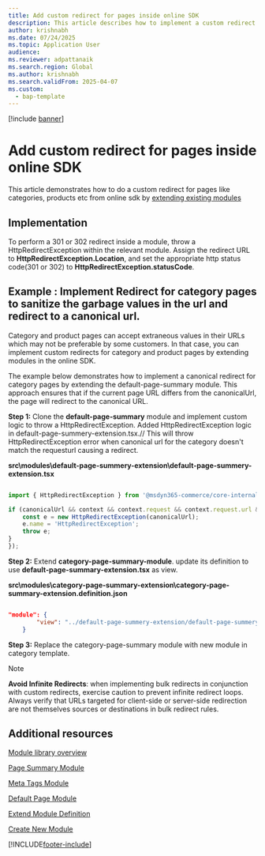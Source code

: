 ```yaml
---
title: Add custom redirect for pages inside online SDK
description: This article describes how to implement a custom redirect for category and product pages by extending modules in online SDK.
author: krishnabh
ms.date: 07/24/2025
ms.topic: Application User
audience: 
ms.reviewer: adpattanaik
ms.search.region: Global
ms.author: krishnabh
ms.search.validFrom: 2025-04-07
ms.custom: 
  - bap-template
---
```


[!include [banner](../includes/banner.md)]

# Add custom redirect for pages inside online SDK


This article demonstrates how to do a custom redirect for pages like categories, products etc from online sdk by [ extending existing modules](clone-starter-module.md)

## Implementation

To perform a 301 or 302 redirect inside a module, throw a HttpRedirectException within the relevant module. Assign the redirect URL to **HttpRedirectException.Location**, and set the appropriate http status code(301 or 302) to **HttpRedirectException.statusCode**.

## Example : Implement Redirect for category pages to sanitize the garbage values in the url and redirect to a canonical url.


Category and product pages can accept extraneous values in their URLs which may not be preferable by some customers. In that case, you can implement custom redirects for category and product pages by extending modules in the online SDK.

The example below demonstrates how to implement a canonical redirect for category pages by extending the default-page-summary module. This approach ensures that if the current page URL differs from the canonicalUrl, the page will redirect to the canonical URL.

**Step 1:** Clone the **default-page-summary** module and implement custom logic to throw a HttpRedirectException. Added HttpRedirectException logic in default-page-summery-extension.tsx.// This will throw HttpRedirectException error when canonical url for the category doesn't match the requesturl causing a redirect.

**src\modules\default-page-summery-extension\default-page-summery-extension.tsx**

```typescript

import { HttpRedirectException } from '@msdyn365-commerce/core-internal';

if (canonicalUrl && context && context.request && context.request.url && canonicalUrl !== context.request.url.requestUrl.href) {
    const e = new HttpRedirectException(canonicalUrl);
    e.name = 'HttpRedirectException';
    throw e;
}
});
```
**Step 2:** Extend **category-page-summary-module**. update its definition to use **default-page-summary-extension.tsx** as view.

**src\modules\category-page-summary-extension\category-page-summary-extension.definition.json**

```json

"module": {
		"view": "../default-page-summery-extension/default-page-summery-extension"
	}

```

**Step 3:**  Replace the category-page-summary module with new module in category template. 





> [!NOTE]
> **Avoid Infinite Redirects**: when implementing bulk redirects in conjunction with custom redirects, exercise caution to prevent infinite redirect loops.
> Always verify that URLs targeted for client-side or server-side redirection are not themselves sources or destinations in bulk redirect rules.


## Additional resources

[Module library overview](starter-kit-overview.md)

[Page Summary Module](page-summary-module.md)

[Meta Tags Module](metatags-module.md)

[Default Page Module](default-page-module.md)

[Extend Module Definition](extend-module-definition.md)

[Create New Module](create-new-module.md)


[!INCLUDE[footer-include](../../includes/footer-banner.md)]
